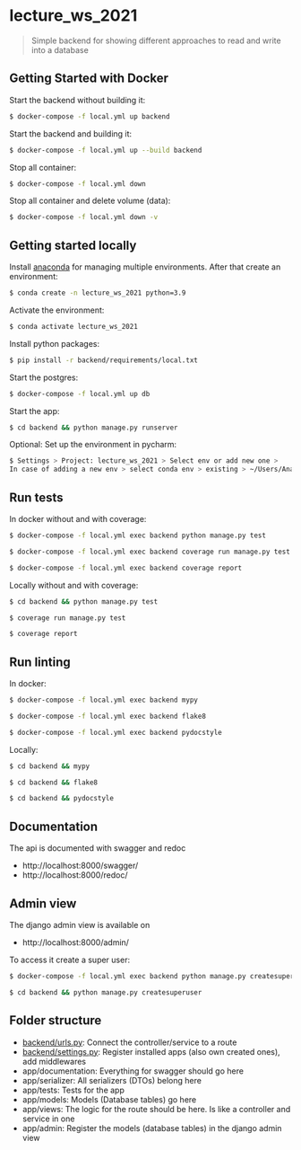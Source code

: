# lecture_ws_2021
> Simple backend for showing different approaches to read and write into a database

## Getting Started with Docker
Start the backend without building it:
````bash
$ docker-compose -f local.yml up backend
````
Start the backend and building it:
````bash
$ docker-compose -f local.yml up --build backend
````
Stop all container:
````bash
$ docker-compose -f local.yml down
````
Stop all container and delete volume (data):
````bash
$ docker-compose -f local.yml down -v
````

## Getting started locally
Install [anaconda](https://docs.anaconda.com/anaconda/install/mac-os/) for managing multiple environments. 
After that create an environment:
````bash
$ conda create -n lecture_ws_2021 python=3.9
````
Activate the environment:
````bash
$ conda activate lecture_ws_2021
````
Install python packages:
````bash
$ pip install -r backend/requirements/local.txt
````
Start the postgres:
````bash
$ docker-compose -f local.yml up db
````
Start the app:
````bash
$ cd backend && python manage.py runserver
````
Optional: Set up the environment in pycharm:
````bash
$ Settings > Project: lecture_ws_2021 > Select env or add new one > 
In case of adding a new env > select conda env > existing > ~/Users/Anaconda3/envs/lecture_ws_2021/python.exe
````

## Run tests
In docker without and with coverage:
````bash
$ docker-compose -f local.yml exec backend python manage.py test
````
````bash
$ docker-compose -f local.yml exec backend coverage run manage.py test
````
````bash
$ docker-compose -f local.yml exec backend coverage report
````
Locally without and with coverage:
````bash
$ cd backend && python manage.py test
````
````bash
$ coverage run manage.py test
````
````bash
$ coverage report
````

## Run linting
In docker:
````bash
$ docker-compose -f local.yml exec backend mypy
````
````bash
$ docker-compose -f local.yml exec backend flake8
````
````bash
$ docker-compose -f local.yml exec backend pydocstyle
````
Locally:
````bash
$ cd backend && mypy
````
````bash
$ cd backend && flake8
````
````bash
$ cd backend && pydocstyle
````

## Documentation
The api is documented with swagger and redoc
-  http://localhost:8000/swagger/
-  http://localhost:8000/redoc/

## Admin view
The django admin view is available on 
-  http://localhost:8000/admin/   

To access it create a super user:
````bash
$ docker-compose -f local.yml exec backend python manage.py createsuperuser
````
````bash
$ cd backend && python manage.py createsuperuser
````

## Folder structure
-  [backend/urls.py](backend/backend/urls.py): Connect the controller/service to a route
-  [backend/settings.py](backend/backend/settings.py): Register installed apps 
(also own created ones), add middlewares
-  app/documentation: Everything for swagger should go here
-  app/serializer: All serializers (DTOs) belong here
-  app/tests: Tests for the app
-  app/models: Models (Database tables) go here
- app/views: The logic for the route should be here. Is like 
a controller and service in one
-  app/admin: Register the models (database tables) in the django admin view